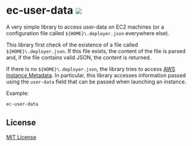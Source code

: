 ec-user-data [<img src="https://secure.travis-ci.org/jolira/ec2-user-data.png" />](http://travis-ci.org/#!/jolira/ec2-user-data)
========================================

A very simple library to access user-data on EC2 machines (or a configuration file called ``${HOME}\.deployer.json``
everywhere else).

This library first check of the existence of a file called ``${HOME}\.deployer.json``. If this file exists, the content
of the file is parsed and, if the file contains valid JSON, the content is returned.

If there is no ``${HOME}\.deployer.json``, the library tries to access
[AWS Instance Metadata](http://docs.amazonwebservices.com/AWSEC2/latest/UserGuide/AESDG-chapter-instancedata.html). In
particular, this library accesses information passed using the ``user-data`` field that can be passed when launching
an instance.

Example:

```bash
ec-user-data
```

License
-----------------

[MIT License](https://raw.github.com/jolira/deployer/master/LICENSE.txt)
